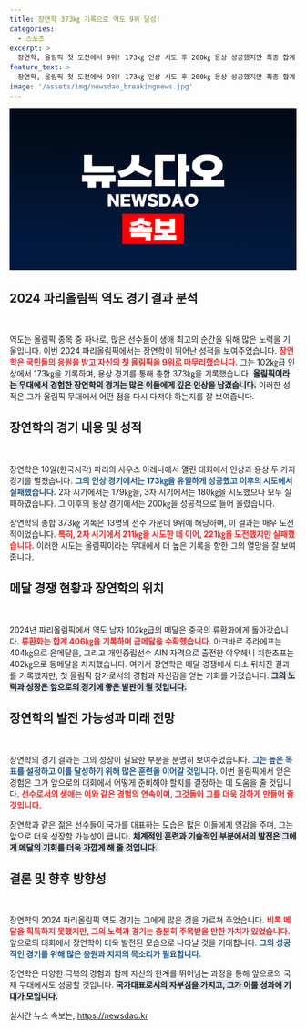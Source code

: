 ```yaml
---
title: 장연학 373㎏ 기록으로 역도 9위 달성!
categories:
  - 스포츠
excerpt: >
  장연학, 올림픽 첫 도전에서 9위! 173㎏ 인상 시도 후 200㎏ 용상 성공했지만 최종 합계 373㎏으로 아쉬운 결과. 금메달은 중국의 류환화에게!
feature_text: >
  장연학, 올림픽 첫 도전에서 9위! 173㎏ 인상 시도 후 200㎏ 용상 성공했지만 최종 합계 373㎏으로 아쉬운 결과. 금메달은 중국의 류환화에게!
image: '/assets/img/newsdao_breakingnews.jpg'
---
```


<p><img src="/assets/img/newsdao_breakingnews.jpg" alt="koreaapp 속보" /></p>

<h2 data-ke-size="size26">2024 파리올림픽 역도 경기 결과 분석</h2>

<p data-ke-size="size16">&nbsp;</p>

<p>역도는 올림픽 종목 중 하나로, 많은 선수들이 생애 최고의 순간을 위해 많은 노력을 기울입니다. 이번 2024 파리올림픽에서는 장연학이 뛰어난 성적을 보여주었습니다. <b><span style="color: #ee2323;">장연학은 국민들의 응원을 받고 자신의 첫 올림픽을 9위로 마무리했습니다.</span></b> 그는 102㎏급 인상에서 173㎏을 기록하며, 용상 경기를 통해 총합 373㎏을 기록했습니다. <b><span style="background-color: #21538527;">올림픽이라는 무대에서 경험한 장연학의 경기는 많은 이들에게 깊은 인상을 남겼습니다.</span></b> 이러한 성적은 그가 올림픽 무대에서 어떤 점을 다시 다져야 하는지를 잘 보여줍니다.</p>

<h2 data-ke-size="size26">장연학의 경기 내용 및 성적</h2>

<p data-ke-size="size16">&nbsp;</p>

<p>장연학은 10일(한국시각) 파리의 사우스 아레나에서 열린 대회에서 인상과 용상 두 가지 경기를 펼쳤습니다. <b><span style="color: #1a5490;">그의 인상 경기에서는 173㎏을 유일하게 성공했고 이후의 시도에서 실패했습니다.</span></b> 2차 시기에서는 179㎏을, 3차 시기에서는 180㎏을 시도했으나 모두 실패하였습니다. 그 이후의 용상 경기에서는 200㎏을 성공적으로 들어 올렸습니다. </p>

<p>장연학의 총합 373㎏ 기록은 13명의 선수 가운데 9위에 해당하며, 이 결과는 매우 도전적이었습니다. <b><span style="color: #ee2323;">특히, 2차 시기에서 211㎏을 시도한 데 이어, 221㎏을 도전했지만 실패했습니다.</span></b> 이러한 시도는 올림픽이라는 무대에서 더 높은 기록을 향한 그의 열망을 잘 보여줍니다.</p>

<h2 data-ke-size="size26">메달 경쟁 현황과 장연학의 위치</h2>

<p data-ke-size="size16">&nbsp;</p>

<p>2024년 파리올림픽에서 역도 남자 102㎏급의 메달은 중국의 류환화에게 돌아갔습니다. <b><span style="color: #ee2323;">류환화는 합계 406㎏을 기록하며 금메달을 수확했습니다.</span></b> 아크바르 주라에프는 404㎏으로 은메달을, 그리고 개인중립선수 AIN 자격으로 출전한 야우헤니 치한초프는 402㎏으로 동메달을 차지했습니다. 여기서 장연학은 메달 경쟁에서 다소 뒤처진 결과를 기록했지만, 첫 올림픽 참가로서의 경험과 자신감을 얻는 기회를 가졌습니다. <b><span style="background-color: #21538527;">그의 노력과 성장은 앞으로의 경기에 좋은 발판이 될 것입니다.</span></b></p>

<h2 data-ke-size="size26">장연학의 발전 가능성과 미래 전망</h2>

<p data-ke-size="size16">&nbsp;</p>

<p>장연학의 경기 결과는 그의 성장이 필요한 부분을 분명히 보여주었습니다. <b><span style="color: #1a5490;">그는 높은 목표를 설정하고 이를 달성하기 위해 많은 훈련을 이어갈 것입니다.</span></b> 이번 올림픽에서 얻은 경험은 그가 앞으로의 대회에서 어떻게 준비해야 할지를 결정하는 데 도움을 줄 것입니다. <b><span style="color: #ee2323;">선수로서의 생애는 이와 같은 경험의 연속이며, 그것들이 그를 더욱 강하게 만들어 줄 것입니다.</span></b></p>

<p>장연학과 같은 젊은 선수들이 국가를 대표하는 모습은 많은 이들에게 영감을 주며, 그는 앞으로 더욱 성장할 가능성이 큽니다. <b><span style="background-color: #21538527;">체계적인 훈련과 기술적인 부분에서의 발전은 그에게 메달의 기회를 더욱 가깝게 해 줄 것입니다.</span></b></p>

<h2 data-ke-size="size26">결론 및 향후 방향성</h2>

<p data-ke-size="size16">&nbsp;</p>

<p>장연학의 2024 파리올림픽 역도 경기는 그에게 많은 것을 가르쳐 주었습니다. <b><span style="color: #ee2323;">비록 메달을 획득하지 못했지만, 그의 노력과 경기는 충분히 주목받을 만한 가치가 있었습니다.</span></b> 앞으로의 대회에서 장연학이 더욱 발전된 모습으로 나타날 것을 기대합니다. <b><span style="color: #1a5490;">그의 성공적인 경기를 위해 많은 응원과 지지의 목소리가 필요합니다.</span></b></p>

<p>장연학은 다양한 극복의 경험과 함께 자신의 한계를 뛰어넘는 과정을 통해 앞으로의 국제 무대에서도 성공할 것입니다. <b><span style="background-color: #21538527;">국가대표로서의 자부심을 가지고, 그가 이룰 성과에 기대가 모입니다.</span></b></p>
실시간 뉴스 속보는, <a href="https://newsdao.kr" rel="dofollow">https://newsdao.kr</a>


